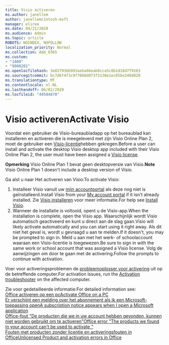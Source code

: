 ```yaml
---
title: Visio activeren
ms.author: janellem
author: janellemcintosh-msft
manager: eliree
ms.date: 04/21/2020
ms.audience: Admin
ms.topic: article
ROBOTS: NOINDEX, NOFOLLOW
localization_priority: Normal
ms.collection: Adm_O365
ms.custom:
- "1800"
- "9000201"
ms.openlocfilehash: 3e82793bb993aeba66eab0cca5c8b1d18d7f9103
ms.sourcegitcommit: bc7d6f4f3c9f7060d073f5130e1ec856e248d020
ms.translationtype: MT
ms.contentlocale: nl-NL
ms.lasthandoff: 06/02/2020
ms.locfileid: "44504870"
---
```

# <a name="activate-visio"></a><span data-ttu-id="44217-102">Visio activeren</span><span class="sxs-lookup"><span data-stu-id="44217-102">Activate Visio</span></span>

<span data-ttu-id="44217-103">Voordat een gebruiker de Visio-bureaubladapp op het bureaublad kan installeren en activeren die is meegeleverd met zijn Visio Online Plan 2, moet de gebruiker een [Visio-licentie](https://docs.microsoft.com/microsoft-365/admin/add-users/add-users)hebben gekregen.</span><span class="sxs-lookup"><span data-stu-id="44217-103">Before a user can install and activate the desktop Visio desktop app included with their Visio Online Plan 2, the user must have been assigned a [Visio license](https://docs.microsoft.com/microsoft-365/admin/add-users/add-users).</span></span>

<span data-ttu-id="44217-104">**Opmerking** Visio Online Plan 1 bevat geen desktopversie van Visio.</span><span class="sxs-lookup"><span data-stu-id="44217-104">**Note** Visio Online Plan 1 doesn't include a desktop version of Visio.</span></span>

<span data-ttu-id="44217-105">Ga alst u naar Het activeren van Visio:</span><span class="sxs-lookup"><span data-stu-id="44217-105">To activate Visio:</span></span>

1. <span data-ttu-id="44217-106">Installeer Visio vanuit uw [mijn accountportal](https://portal.office.com/account#installs) als deze nog niet is geïnstalleerd.</span><span class="sxs-lookup"><span data-stu-id="44217-106">Install Visio from your [My account portal](https://portal.office.com/account#installs) if it isn't already installed.</span></span> <span data-ttu-id="44217-107">Zie [Visio installeren](https://support.office.com/article/f98f21e3-aa02-4827-9167-ddab5b025710?wt.mc_id=OfficeAdm_ClientDIA_Alchemy1800) voor meer informatie.</span><span class="sxs-lookup"><span data-stu-id="44217-107">For help see [Install Visio](https://support.office.com/article/f98f21e3-aa02-4827-9167-ddab5b025710?wt.mc_id=OfficeAdm_ClientDIA_Alchemy1800).</span></span>
2. <span data-ttu-id="44217-108">Wanneer de installatie is voltooid, opent u de Visio-app.</span><span class="sxs-lookup"><span data-stu-id="44217-108">When the installation is complete, open the Visio app.</span></span> <span data-ttu-id="44217-109">Waarschijnlijk wordt Visio automatisch geactiveerd en kunt u direct aan de slag gaan.</span><span class="sxs-lookup"><span data-stu-id="44217-109">Visio will likely activate automatically and you can start using it right away.</span></span> <span data-ttu-id="44217-110">Als dit niet het geval is, wordt u gevraagd u aan te melden.</span><span class="sxs-lookup"><span data-stu-id="44217-110">If it doesn't, you may be prompted to sign in.</span></span> <span data-ttu-id="44217-111">Meld u aan met het werk- of schoolaccount waaraan een Visio-licentie is toegewezen.</span><span class="sxs-lookup"><span data-stu-id="44217-111">Be sure to sign in with the same work or school account that was assigned a Visio license.</span></span> <span data-ttu-id="44217-112">Volg de aanwijzingen om door te gaan met de activering.</span><span class="sxs-lookup"><span data-stu-id="44217-112">Follow the prompts to continue with activation.</span></span> 

<span data-ttu-id="44217-113">Voer voor activeringsproblemen de [probleemoplosser voor activering](https://aka.ms/SARA-OfficeActivation-Alchemy) uit op de betreffende computer.</span><span class="sxs-lookup"><span data-stu-id="44217-113">For activation issues, run the [Activation troubleshooter](https://aka.ms/SARA-OfficeActivation-Alchemy) on the affected computer.</span></span>

<span data-ttu-id="44217-114">Zie voor gedetailleerde informatie:</span><span class="sxs-lookup"><span data-stu-id="44217-114">For detailed information see:</span></span><br>
[<span data-ttu-id="44217-115">Office activeren op een pc</span><span class="sxs-lookup"><span data-stu-id="44217-115">Activate Office on a PC</span></span>](https://support.office.com/article/5bd38f38-db92-448b-a982-ad170b1e187e?wt.mc_id=OfficeAdm_ClientDIA_Alchemy1800)<br>
[<span data-ttu-id="44217-116">Er verschijnt een melding over het abonnement als ik een Microsoft-toepassing open</span><span class="sxs-lookup"><span data-stu-id="44217-116">A subscription notice appears when I open a Microsoft application</span></span>](https://support.office.com/article/4cabe32c-f594-4c0e-9191-3d3ade10cceb?wt.mc_id=OfficeAdm_ClientDIA_Alchemy1800)<br>
[<span data-ttu-id="44217-117">Office-fout "De producten die we in uw account hebben gevonden, kunnen niet worden gebruikt om te <app> activeren"</span><span class="sxs-lookup"><span data-stu-id="44217-117">Office error "The products we found in your account can't be used to activate <app>"</span></span>](https://support.office.com/article/c9f9a0b3-5aae-4131-8077-21e6a59f141e?wt.mc_id=OfficeAdm_ClientDIA_Alchemy1800)<br>
[<span data-ttu-id="44217-118">Fouten met producten zonder licentie en activeringsfouten in Office</span><span class="sxs-lookup"><span data-stu-id="44217-118">Unlicensed Product and activation errors in Office</span></span>](https://support.office.com/article/0d23d3c0-c19c-4b2f-9845-5344fedc4380?wt.mc_id=OfficeAdm_ClientDIA_Alchemy1800)